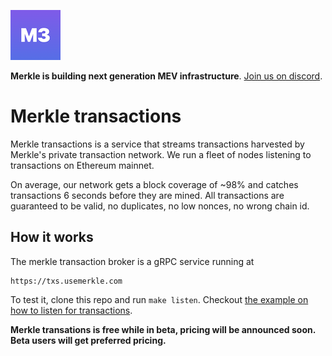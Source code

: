 ![Logo](public/logo.png)

**Merkle is building next generation MEV infrastructure**. [Join us on discord](https://discord.gg/Q9Dc7jVX6c).

# Merkle transactions

Merkle transactions is a service that streams transactions harvested by Merkle's private transaction network. We run a fleet of nodes listening to transactions on Ethereum mainnet.

On average, our network gets a block coverage of ~98% and catches transactions 6 seconds before they are mined. All transactions are guaranteed to be valid, no duplicates, no low nonces, no wrong chain id.

## How it works

The merkle transaction broker is a gRPC service running at 

```
https://txs.usemerkle.com
```

To test it, clone this repo and run `make listen`. Checkout [the example on how to listen for transactions](cmd/test/main.go).

**Merkle transations is free while in beta, pricing will be announced soon. Beta users will get preferred pricing.**